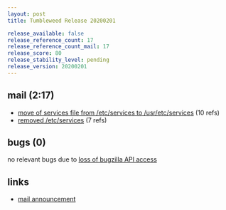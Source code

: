 ```yaml
---
layout: post
title: Tumbleweed Release 20200201

release_available: false
release_reference_count: 17
release_reference_count_mail: 17
release_score: 80
release_stability_level: pending
release_version: 20200201
---
```


## mail (2:17)

- [move of services file from /etc/services to /usr/etc/services](https://lists.opensuse.org/opensuse-factory/2020-02/msg00023.html) (10 refs)
- [removed /etc/services](https://lists.opensuse.org/opensuse-factory/2020-02/msg00031.html) (7 refs)

## bugs (0)

<!--more-->

no relevant bugs due to [loss of bugzilla API access](https://bugzilla.opensuse.org/show_bug.cgi?id=1157722)



## links

- [mail announcement](https://lists.opensuse.org/opensuse-factory/2020-02/msg00019.html)
